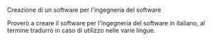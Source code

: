 Creazione di un software per l'ingegneria del software

Proverò a creare il software per l'ingegneria del software in italiano, al termine tradurrò in caso di utilizzo nelle varie lingue.

